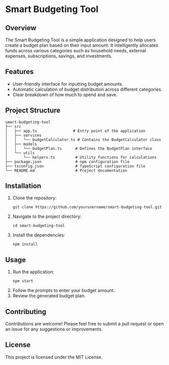 # Smart Budgeting Tool

## Overview
The Smart Budgeting Tool is a simple application designed to help users create a budget plan based on their input amount. It intelligently allocates funds across various categories such as household needs, external expenses, subscriptions, savings, and investments.

## Features
- User-friendly interface for inputting budget amounts.
- Automatic calculation of budget distribution across different categories.
- Clear breakdown of how much to spend and save.

## Project Structure
```
smart-budgeting-tool
├── src
│   ├── app.ts                # Entry point of the application
│   ├── services
│   │   └── budgetCalculator.ts # Contains the BudgetCalculator class
│   ├── models
│   │   └── budgetPlan.ts      # Defines the BudgetPlan interface
│   └── utils
│       └── helpers.ts         # Utility functions for calculations
├── package.json               # npm configuration file
├── tsconfig.json              # TypeScript configuration file
└── README.md                  # Project documentation
```

## Installation
1. Clone the repository:
   ```
   git clone https://github.com/yourusername/smart-budgeting-tool.git
   ```
2. Navigate to the project directory:
   ```
   cd smart-budgeting-tool
   ```
3. Install the dependencies:
   ```
   npm install
   ```

## Usage
1. Run the application:
   ```
   npm start
   ```
2. Follow the prompts to enter your budget amount.
3. Review the generated budget plan.

## Contributing
Contributions are welcome! Please feel free to submit a pull request or open an issue for any suggestions or improvements.

## License
This project is licensed under the MIT License.
